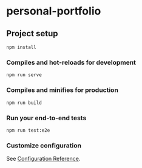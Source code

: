 # personal-portfolio

## Project setup
```
npm install
```

### Compiles and hot-reloads for development
```
npm run serve
```

### Compiles and minifies for production
```
npm run build
```

### Run your end-to-end tests
```
npm run test:e2e
```

### Customize configuration
See [Configuration Reference](https://cli.vuejs.org/config/).
